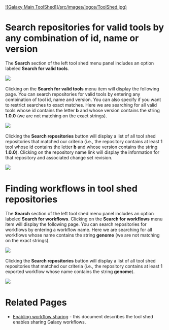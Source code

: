 ---
---
<div class='center'> <a href='http://toolshed.g2.bx.psu.edu'>![Galaxy Main ToolShed](/src/images/logos/ToolShed.jpg)</a> </div>


# Search repositories for valid tools by any combination of id, name or version

The **Search** section of the left tool shed menu panel includes an option labeled **Search for valid tools**.

![](/src/toolshed/searching-the-toolshed/valid_tools_search.png)

Clicking on the **Search for valid tools** menu item will display the following page. You can search repositories for valid tools by entering any combination of tool id, name and version. You can also specify if you want to restrict searches to exact matches. Here we are searching for all valid tools whose id contains the letter **b** and whose version contains the string **1.0.0** (we are not matching on the exact strings).

![](/src/toolshed/searching-the-toolshed/find_tools.png)

Clicking the **Search repositories** button will display a list of all tool shed repositories that matched our criteria (i.e., the repository contains at least 1 tool whose id contains the letter **b** and whose version contains the string **1.0.0**). Clicking on the repository name link will display the information for that repository and associated change set revision.

![](/src/toolshed/searching-the-toolshed/matched_repositories.png)

# Finding workflows in tool shed repositories

The **Search** section of the left tool shed menu panel includes an option labeled **Search for workflows**. Clicking on the **Search for workflows** menu item will display the following page. You can search repositories for workflows by entering a workflow name. Here we are searching for all workflows whose name contains the string **genome** (we are not matching on the exact strings).

![](/src/toolshed/searching-the-toolshed/find_workflows.png)

Clicking the **Search repositories** button will display a list of all tool shed repositories that matched our criteria (i.e., the repository contains at least 1 exported workflow whose name contains the string **genome**).

![](/src/toolshed/searching-the-toolshed/matched_repositories1.png)

# Related Pages

* [Enabling workflow sharing](/src/toolshed/workflow-sharing/index.md) - this document describes the tool shed enables sharing Galaxy workflows.
